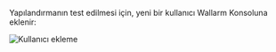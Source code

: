 Yapılandırmanın test edilmesi için, yeni bir kullanıcı Wallarm Konsoluna eklenir:

![Kullanıcı ekleme](../../../../images/user-guides/settings/integrations/webhook-examples/adding-user.png)